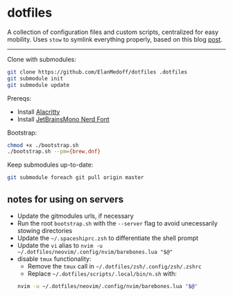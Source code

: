 # dotfiles

A collection of configuration files and custom scripts, centralized for easy mobility. Uses `stow` to symlink everything
properly, based on this blog [post](https://www.jakewiesler.com/blog/managing-dotfiles).

---

Clone with submodules:

```sh
git clone https://github.com/ElanMedoff/dotfiles .dotfiles
git submodule init
git submodule update
```

Prereqs:

- Install [Alacritty](https://alacritty.org/)
- Install [JetBrainsMono Nerd Font](https://www.nerdfonts.com/font-downloads)

Bootstrap:

```sh
chmod +x ./bootstrap.sh
./bootstrap.sh --pm={brew,dnf}
```

Keep submodules up-to-date:

```sh
git submodule foreach git pull origin master
```

## notes for using on servers

- Update the gitmodules urls, if necessary
- Run the root `bootstrap.sh` with the `--server` flag to avoid unecessarily stowing directories
- Update the `~/.spaceshiprc.zsh` to differentiate the shell prompt
- Update the `vi` alias to `nvim -u ~/.dotfiles/neovim/.config/nvim/barebones.lua "$@"`
- disable `tmux` functionality:
  - Remove the `tmux` call in `~/.dotfiles/zsh/.config/zsh/.zshrc`
  - Replace `~/.dotfiles/scripts/.local/bin/n.sh` with:
  ```bash
  nvim -u ~/.dotfiles/neovim/.config/nvim/barebones.lua "$@"
  ```
